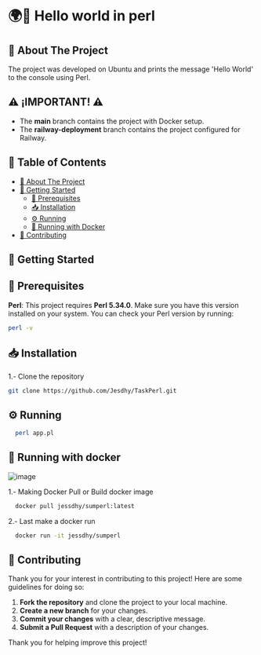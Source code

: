 # 🌍👋 Hello world in perl 

## 📘 About The Project
The project was developed on Ubuntu and prints the message 'Hello World' to the console using Perl.

## ⚠️ **¡IMPORTANT!** ⚠️

- The **main** branch contains the project with Docker setup.
- The **railway-deployment** branch contains the project configured for Railway. 


## 📑 Table of Contents

- [📘 About The Project](#about-the-project)
- [🚀 Getting Started](#getting-started)
  - [🔧 Prerequisites](#prerequisites)
  - [📥 Installation](#installation)
  - [⚙️ Running](#running)
  - [🐳 Running with Docker](#running-with-docker)
- [🤝 Contributing](#contributing)

## 🚀 Getting Started
## 🔧 Prerequisites
**Perl**: This project requires **Perl 5.34.0**. Make sure you have this version installed on your system.
You can check your Perl version by running:
```bash
perl -v
 ```
## 📥 Installation

1.- Clone the repository

   ```sh
   git clone https://github.com/Jesdhy/TaskPerl.git
  ```

## ⚙️ Running

  ```sh
    perl app.pl
   ```

## 🐳 Running with docker
![image](https://github.com/user-attachments/assets/64f449cd-7517-4a66-8f41-6f86c0407fab)

1.- Making Docker Pull or Build docker image

 ```sh
   docker pull jessdhy/sumperl:latest
   ```
2.- Last make a docker run

 ```sh
   docker run -it jessdhy/sumperl
   ```


## 🤝 Contributing
Thank you for your interest in contributing to this project! Here are some guidelines for doing so:
1. **Fork the repository** and clone the project to your local machine.
2. **Create a new branch** for your changes.
3. **Commit your changes** with a clear, descriptive message.
4. **Submit a Pull Request** with a description of your changes.

Thank you for helping improve this project!